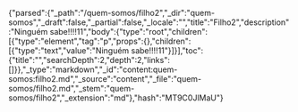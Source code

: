 {"parsed":{"_path":"/quem-somos/filho2","_dir":"quem-somos","_draft":false,"_partial":false,"_locale":"","title":"Filho2","description":"Ninguém sabe!!!!11","body":{"type":"root","children":[{"type":"element","tag":"p","props":{},"children":[{"type":"text","value":"Ninguém sabe!!!!11"}]}],"toc":{"title":"","searchDepth":2,"depth":2,"links":[]}},"_type":"markdown","_id":"content:quem-somos:filho2.md","_source":"content","_file":"quem-somos/filho2.md","_stem":"quem-somos/filho2","_extension":"md"},"hash":"MT9C0JlMaU"}